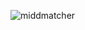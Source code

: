
![middmatcher](https://github.com/quezba/Midd-Matcher/assets/77590487/5ae0cbe4-af0b-4ccd-b9af-5af30ab021ad)

